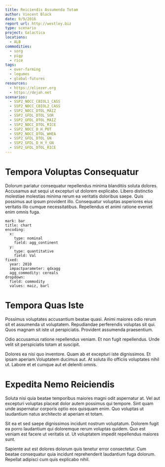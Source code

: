 ```yaml
---
title: Reiciendis Assumenda Totam
author: Vincent Block
date: 9/9/2016
report url: http://westley.biz
type: scenario
project: Galactica
locations:
  - ALB
commodities:
  - sorg
  - pigp
  - rice
tags:
  - over-farming
  - legumes
  - global-futures
resources:
  - https://eliezer.org
  - https://dejah.net
scenarios:
  - SSP2_NOCC_CBIOL1_CASS
  - SSP2_NOCC_CBIOL2_CASS
  - SSP2_NOCC_DTOL_MAIZ
  - SSP2_GFDL_DTOL_SOR
  - SSP2_GFDL_DTOL_MAIZ
  - SSP2_NOCC_DTOL_RICE
  - SSP2_NOCC_D_H_POT
  - SSP2_NOCC_DTOL_WHEA
  - SSP2_GFDL_DTOL_GN
  - SSP2_GFDL_D_H_Y_GN
  - SSP2_GFDL_DTOL_RICE
---
```

# Tempora Voluptas Consequatur
Dolorum pariatur consequatur repellendus minima blanditiis soluta dolores. Accusamus aut sequi ut excepturi ut dolorem explicabo. Libero distinctio molestiae molestias minima rerum ea veritatis doloribus saepe. Quis possimus aut ipsum provident illo. Consequatur voluptas asperiores eius veritatis illo cumque necessitatibus. Repellendus et animi ratione eveniet enim omnis fuga.

```vis
mark: bar
title: chart
encoding:
  x:
    type: nominal
    field: agg_continent
  y:
    type: quantitative
    field: Val
fixed:
  year: 2010
  impactparameter: qdxagg
  agg_commodity: cereals
dropdown:
  field: commodity
  values: maiz, barl
```

# Tempora Quas Iste
Possimus voluptates accusantium beatae quasi. Animi maiores odio rerum sit et assumenda ut voluptatem. Repudiandae perferendis voluptas sit qui. Quos magnam sit iste ut perspiciatis. Provident assumenda praesentium.
 Odio accusamus ratione repellendus veniam. Et non fugit repellendus. Unde velit sit perspiciatis totam at suscipit.
 Dolores ea nisi quo inventore. Quam ab et excepturi iste dignissimos. Et ipsam aperiam.Voluptatem ducimus aut. At soluta illo officiis voluptates nihil ut. Labore et et cumque aut et deleniti omnis.

# Expedita Nemo Reiciendis
Soluta nisi quia beatae temporibus maiores magni odit aspernatur at. Vel aut excepturi voluptas placeat dolor autem possimus qui tempore. Sint quam unde aspernatur corporis optio eos quisquam enim. Quo voluptas ut laudantium natus architecto at aperiam et totam.
 Sit ea et sed saepe dignissimos incidunt nostrum voluptatum. Dolorem fugit ea porro laudantium qui doloremque rerum voluptas quidem. Quo est veniam est facere ut veritatis ut. Ut voluptatem impedit repellendus maiores sunt.
 Sapiente aut est dolores dolorum quis tenetur error consectetur. Cum beatae consequatur quia incidunt reprehenderit laudantium fuga dolorum. Repellat adipisci cum quis explicabo nihil.
